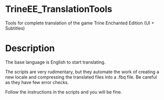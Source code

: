 # TrineEE_TranslationTools
Tools for complete translation of the game Trine Enchanted Edition (UI + Subtitles)

# Description
The base language is English to start translating.

The scripts are very rudimentary, but they automate the work of creating a new locale and compressing the translated files into a .fbq file. Be careful as they have few error checks.

Follow the instructions in the scripts and you will be fine.
